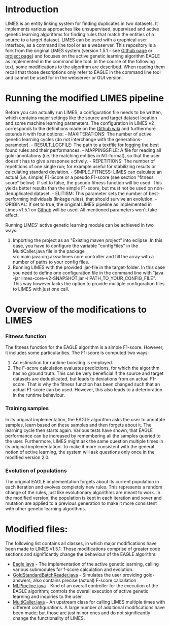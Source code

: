 # Introduction

LIMES is an entity linking system for finding duplicates in two datasets. It implements various approaches like unsupervised, supervised and active genetic learning algorithms
for finding rules that match the entities of a source to a target dataset. LIMES can be used with a graphical user interface, as a command line tool or as a webserver. This repository
is a fork from the original LIMES system (version 1.5.1 - see [Github page](https://github.com/dice-group/LIMES) or [project page](http://aksw.org/Projects/LIMES.html)) and focuses
on the active genetic learning algorithm EAGLE as implemented in the command line tool. In the course of the following text, some modifications to the algorithm are described.
When reading them recall that those descriptions only refer to EAGLE in the command line tool and cannot be used for in the webserver or GUI version. 

# Running the modified LIMES pipeline


Before you can actually run LIMES, a configuration file needs to be written, which contains major settings like the source and target dataset location and some
machine learning parameters. The configuration in LIMES v2 corresponds to the definitions made on the
[Github wiki](http://dice-group.github.io/LIMES/user_manual/configuration_file/) and furthermore extends it with four options:
	- MAXITERATIONS: The number of active genetic learning cycles (do not interchange with the generations-parameter). 
	- RESULT_LOGFILE: The path to a textfile for logging the best found rules and their performances.
	- MAPPINGSFILE: A file for reading all gold-annotations (i.e. the matching entities in NT-format), so that the user doesn't has to give a response actively. 
	- REPETITIONS: The number of repetitions of one single run; for example useful for stabilizing results or calculating standard deviation.
	- SIMPLE_FITNESS: LIMES can calculate an actual (i.e. simple) F1-Score or a pseudo F1-score (see section "fitness score" below). If set to false, the pseudo fitness
	function will be used. This yields better results than the simple F1-score, but must not be used on non-deduplicated dataset. 
	- ELITISM: This parameter sets the number of best-performing individuals (linkage rules), that should survive an evolution.
	- ORIGINAL: If set to true, the original LIMES pipeline as implemented in Limes v1.5.1 on [Github](https://github.com/dice-group/LIMES) will be used. All mentioned 
	parameters won't take effect. 

Running LIMES' active genetic learning module can be achieved in two ways:
1. Importing the project as an "Existing maven project" into eclipse.
In this case, you have to configure the variable "configFiles" in the MultiCaller.java file in the package src.main.java.org.aksw.limes.core.controller and fill the array
with a number of paths to your config files.
2. Running LIMES with the provided .jar-file in the target-folder. 
In this case you need to define one configuration file in the command line with "java -jar limes-core-v2-SNAPSHOT.jar -i PATH\_TO\_YOUR\_CONFIG\_FILE". This way however lacks the 
option to provide multiple configuration files to LIMES with just one call.


# Overview of the modifications to LIMES
### Fitness function
The fitness function for the EAGLE algorithm is a simple F1-score. However, it includes some particularities. The F1-score is computed two ways:
1. An estimation for runtime boosting is employed.
2. The F-score calculation evaluates predictions, for which the algorithm has no ground truth. This can be very beneficial if the source and target datasets are deduplicated, but
leads to deviations from an actual F1-score. That is why the fitness function has been changed such that an actual F1-score can be used. However, this also leads to a deterioration in
the runtime behaviour.

### Training samples
In its original implementation, the EAGLE algorithm asks the user to annotate samples, learn based on these samples and then forgets about it. The learning cycle then starts again. Various tests
have shown, that EAGLE performance can be increased by remembering all the samples queried to the user. Furthermore, LIMES might ask the same question multiple times in its
original implementation. To make it more consistent with the general notion of active learning, the system will ask questions only once in the modified version 2.0.   

### Evolution of populations
The original EAGLE implementation forgets about its current population in each iteration and evolves completely new rules. This represents a random change of the rules, just like
evolutionary algorithms are meant to work. In the modified version, the population is kept in each iteration and xover and mutation are applied to a previous generation to make 
it more consistent with other genetic learning algorithms.

# Modified files:
The following list contains all classes, in which major modifications have been made to LIMES v1.5.1. Those modifications comprise of greater code sections and significantly change the behaviour of the EAGLE algorithm:
- [Eagle.java](src/main/java/org/aksv/limes/core/ml/algorithm/Eagle.java) - The implementation of the active genetic learning, calling various submodules for f-score calculation and evolution.
- [GoldStandardBatchReader.java](src/main/java/org/aksv/limes/core/controller/GoldStandardBatchReader.java) - Simulates the user providing gold-answers; also contains precise (actual) F-score calculation
- [MLPipeline.java](src/main/java/org/aksv/limes/core/ml/algorithm/Eagle.java) - Kind of an overall controller for the execution of the EAGLE algorithm; controls the overall execution of active genetic learning and inquiries to the user.  
- [MultiCaller.java](src/main/java/org/aksv/limes/core/controller/MultiCaller.java) - An upstream class for calling LIMES multiple times with different configurations.
A large number of additional modifications have been made; but those are just minor ones and do not significantly change the functionality of LIMES.
